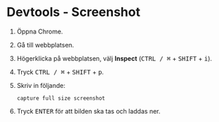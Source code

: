 # Devtools - Screenshot

1. Öppna Chrome.

1. Gå till webbplatsen.

1. Högerklicka på webbplatsen, välj **Inspect** (<kbd>CTRL / ⌘</kbd> + <kbd>SHIFT</kbd> + <kbd>i</kbd>).

1. Tryck <kbd>CTRL / ⌘</kbd> + <kbd>SHIFT</kbd> + <kbd>p</kbd>.

1. Skriv in följande:

    ```
    capture full size screenshot
    ```

1. Tryck <kbd>ENTER</kbd> för att bilden ska tas och laddas ner.
